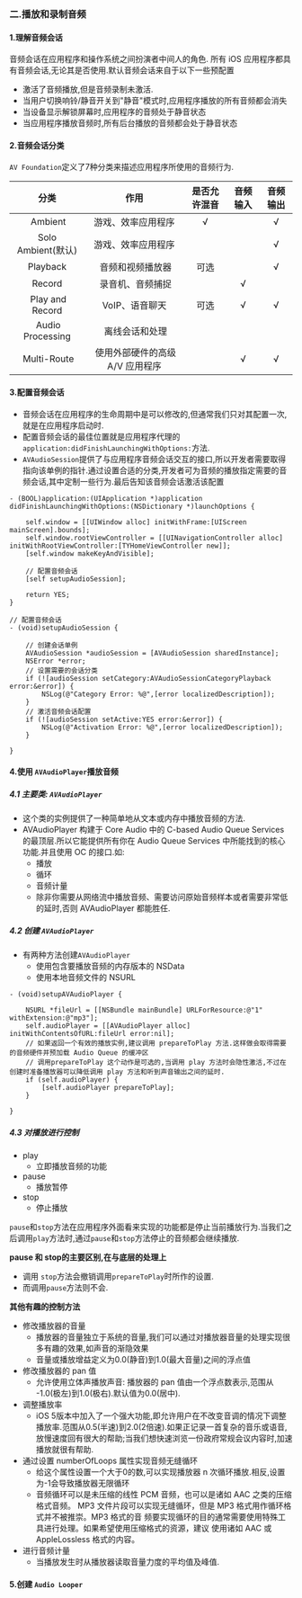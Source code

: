 ### 二.播放和录制音频

#### 1.理解音频会话

音频会话在应用程序和操作系统之间扮演者中间人的角色.
所有 iOS 应用程序都具有音频会话,无论其是否使用.默认音频会话来自于以下一些预配置

- 激活了音频播放,但是音频录制未激活.
- 当用户切换响铃/静音开关到"静音"模式时,应用程序播放的所有音频都会消失
- 当设备显示解锁屏幕时,应用程序的音频处于静音状态
- 当应用程序播放音频时,所有后台播放的音频都会处于静音状态

#### 2.音频会话分类

`AV Foundation`定义了7种分类来描述应用程序所使用的音频行为.


| 分类 | 作用 | 是否允许混音 | 音频输入 | 音频输出 |
| :-: | :-: | :-: | :-: | :-: |
|  Ambient | 游戏、效率应用程序 | √ |  | √ |
| Solo Ambient(默认) | 游戏、效率应用程序 |  |  | √ |
| Playback |  音频和视频播放器 | 可选 |  | √ |
| Record |  录音机、音频捕捉 |  | √ |  |
|  Play and Record  | VoIP、语音聊天 | 可选 | √ | √ |
|  Audio Processing |  离线会话和处理 |  |  |  |
|  Multi-Route |  使用外部硬件的高级 A/V 应用程序 |  | √ | √ |


#### 3.配置音频会话

- 音频会话在应用程序的生命周期中是可以修改的,但通常我们只对其配置一次,就是在应用程序启动时.
- 配置音频会话的最佳位置就是应用程序代理的`application:didFinishLaunchingWithOptions:`方法.
- `AVAudioSession`提供了与应用程序音频会话交互的接口,所以开发者需要取得指向该单例的指针.通过设置合适的分类,开发者可为音频的播放指定需要的音频会话,其中定制一些行为.最后告知该音频会话激活该配置

```objc
- (BOOL)application:(UIApplication *)application didFinishLaunchingWithOptions:(NSDictionary *)launchOptions {
   
    self.window = [[UIWindow alloc] initWithFrame:[UIScreen mainScreen].bounds];
    self.window.rootViewController = [[UINavigationController alloc] initWithRootViewController:[TYHomeViewController new]];
    [self.window makeKeyAndVisible];
    
    // 配置音频会话
    [self setupAudioSession];
    
    return YES;
}

// 配置音频会话
- (void)setupAudioSession {
    
    // 创建会话单例
    AVAudioSession *audioSession = [AVAudioSession sharedInstance];
    NSError *error;
    // 设置需要的会话分类
    if (![audioSession setCategory:AVAudioSessionCategoryPlayback error:&error]) {
        NSLog(@"Category Error: %@",[error localizedDescription]);
    }
    // 激活音频会话配置
    if (![audioSession setActive:YES error:&error]) {
        NSLog(@"Activation Error: %@",[error localizedDescription]);
    }
    
}
```

#### 4.使用 `AVAudioPlayer`播放音频

##### 4.1 主要类: `AVAudioPlayer`  

- 这个类的实例提供了一种简单地从文本或内存中播放音频的方法.
- AVAudioPlayer 构建于 Core Audio 中的 C-based Audio Queue Services 的最顶层.所以它能提供所有你在 Audio Queue Services 中所能找到的核心功能.并且使用 OC 的接口.如:
    - 播放
    - 循环
    - 音频计量
    - 除非你需要从网络流中播放音频、需要访问原始音频样本或者需要非常低的延时,否则 AVAudioPlayer 都能胜任.

##### 4.2 创建 `AVAudioPlayer`
    
- 有两种方法创建`AVAudioPlayer`
    - 使用包含要播放音频的内存版本的 NSData
    - 使用本地音频文件的 NSURL 

    
```objc
- (void)setupAVAudioPlayer {
    
    NSURL *fileUrl = [[NSBundle mainBundle] URLForResource:@"1" withExtension:@"mp3"];
    self.audioPlayer = [[AVAudioPlayer alloc] initWithContentsOfURL:fileUrl error:nil];
    // 如果返回一个有效的播放实例,建议调用 prepareToPlay 方法.这样做会取得需要的音频硬件并预加载 Audio Queue 的缓冲区
    // 调用prepareToPlay 这个动作是可选的,当调用 play 方法时会隐性激活,不过在创建时准备播放器可以降低调用 play 方法和听到声音输出之间的延时.
    if (self.audioPlayer) {
        [self.audioPlayer prepareToPlay];
    }
    
}
```

##### 4.3 对播放进行控制

- play
    - 立即播放音频的功能 
- pause
    - 播放暂停 
- stop
    - 停止播放

`pause`和`stop`方法在应用程序外面看来实现的功能都是停止当前播放行为.当我们之后调用`play`方法时,通过`pause`和`stop`方法停止的音频都会继续播放.

**pause 和 stop的主要区别,在与底层的处理上**

- 调用 `stop`方法会撤销调用`prepareToPlay`时所作的设置.
- 而调用`pause`方法则不会.

**其他有趣的控制方法**

- 修改播放器的音量  
    - 播放器的音量独立于系统的音量,我们可以通过对播放器音量的处理实现很多有趣的效果,如声音的渐隐效果
    - 音量或播放增益定义为0.0(静音)到1.0(最大音量)之间的浮点值 
- 修改播放器的 pan 值
    - 允许使用立体声播放声音: 播放器的 pan 值由一个浮点数表示,范围从 -1.0(极左)到1.0(极右).默认值为0.0(居中). 
- 调整播放率
    - iOS 5版本中加入了一个强大功能,即允许用户在不改变音调的情况下调整播放率.范围从0.5(半速)到2.0(2倍速).如果正记录一首复杂的音乐或语音,放慢速度回有很大的帮助;当我们想快速浏览一份政府常规会议内容时,加速播放就很有帮助. 
- 通过设置 numberOfLoops 属性实现音频无缝循环
    - 给这个属性设置一个大于0的数,可以实现播放器 n 次循环播放.相反,设置为-1会导致播放器无限循环 
    - 音频循环可以是未压缩的线性 PCM 音频，也可以是诸如 AAC 之类的压缩格式音频。 MP3 文件片段可以实现无缝循环，但是 MP3 格式用作循环格式并不被推崇。MP3 格式的音 频要实现循环的目的通常需要使用特殊工具进行处理。如果希望使用压缩格式的资源，建议 使用诸如 AAC 或 AppleLossless 格式的内容。
- 进行音频计量
    - 当播放发生时从播放器读取音量力度的平均值及峰值.  
 
#### 5.创建 `Audio Looper`





